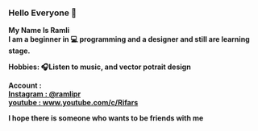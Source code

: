 ### Hello Everyone 👋

<b>My Name Is Ramli <br>
I am a beginner in 💻 programming and a designer and still are
learning stage.

<b>Hobbies:
🎧Listen to music, and
vector potrait design
  
<b>Account :<br>
<a href="https://www.instagram.com/ramlipr/"> Instagram : @ramlipr</a>  <br>
<a href="www.youtube.com/c/Rifars">youtube : </a> www.youtube.com/c/Rifars 

<b> I hope there is someone who wants to be friends with me
<!--
**Rifars/Rifars** is a ✨ _special_ ✨ repository because its `README.md` (this file) appears on your GitHub profile.

Here are some ideas to get you started:

- 🔭 I’m currently working on ...
- 🌱 I’m currently learning ...
- 👯 I’m looking to collaborate on ...
- 🤔 I’m looking for help with ...
- 💬 Ask me about ...
- 📫 How to reach me: ...
- 😄 Pronouns: ...
- ⚡ Fun fact: ...
-->
